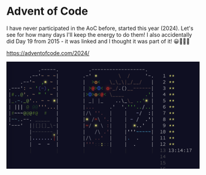 # Advent of Code

I have never participated in the AoC before, started this year (2024). Let's see for how many days I'll keep the energy to do them! I also accidentally did Day 19 from 2015 - it was linked and I thought it was part of it! 😀🤦🏻‍♂️

https://adventofcode.com/2024/

![Advent of Code 2024](/AoC_2024_image.png)
